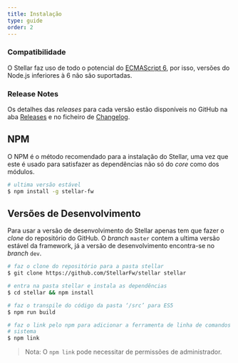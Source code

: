 ```yaml
---
title: Instalação
type: guide
order: 2
---
```


### Compatibilidade

O Stellar faz uso de todo o potencial do [ECMAScript 6](http://es6-features.org/), por isso, versões do Node.js inferiores à 6 não são suportadas.

### Release Notes

Os detalhes das _releases_ para cada versão estão disponíveis no GitHub na aba [Releases](https://github.com/StellarFw/stellar/releases) e no ficheiro de [Changelog](https://github.com/StellarFw/stellar/blob/dev/CHANGELOG.md).

## NPM

O NPM é o método recomendado para a instalação do Stellar, uma vez que este é usado para satisfazer as dependências não só do _core_ como dos módulos.

```bash
# ultima versão estável
$ npm install -g stellar-fw
```

## Versões de Desenvolvimento

Para usar a versão de desenvolvimento do Stellar apenas tem que fazer o _clone_ do repositório do GitHub. O _branch_ `master` contem a ultima versão estável da framework, já a versão de desenvolvimento encontra-se no _branch_ `dev`.

```bash
# faz o clone do repositório para a pasta stellar
$ git clone https://github.com/StellarFw/stellar stellar

# entra na pasta stellar e instala as dependências
$ cd stellar && npm install

# faz o transpile do código da pasta ‘/src’ para ES5
$ npm run build

# faz o link pelo npm para adicionar a ferramenta de linha de comandos ao 
# sistema
$ npm link
```

> Nota: O `npm link` pode necessitar de permissões de administrador.

